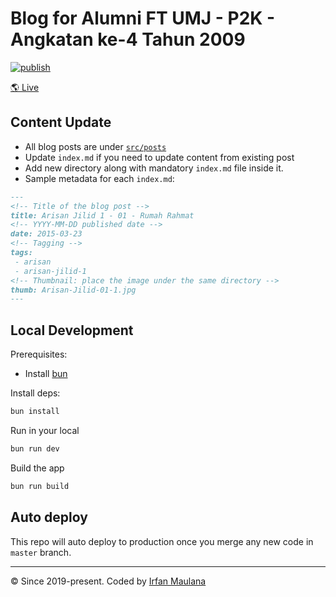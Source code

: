# Blog for Alumni FT UMJ - P2K - Angkatan ke-4 Tahun 2009

[![publish](https://github.com/ft-umj-4/story/actions/workflows/publish.yml/badge.svg)](https://github.com/ft-umj-4/story/actions/workflows/publish.yml)

[🌎 Live](https://ft-umj-4.github.io/story/)

## Content Update

- All blog posts are under [`src/posts`](https://github.com/ft-umj-4/story/tree/master/src/posts)
- Update `index.md` if you need to update content from existing post
- Add new directory along with mandatory `index.md` file inside it.
- Sample metadata for each  `index.md`:

```md
---
<!-- Title of the blog post -->
title: Arisan Jilid 1 - 01 - Rumah Rahmat
<!-- YYYY-MM-DD published date -->
date: 2015-03-23
<!-- Tagging -->
tags:
 - arisan
 - arisan-jilid-1
<!-- Thumbnail: place the image under the same directory -->
thumb: Arisan-Jilid-01-1.jpg
---
```

## Local Development

Prerequisites:

- Install [bun](https://bun.sh/docs/installation)

Install deps:

```bash
bun install
```

Run in your local

```bash
bun run dev
```

Build the app

```bash
bun run build
```

## Auto deploy

This repo will auto deploy to production once you merge any new code in `master` branch.

---

&copy; Since 2019-present. Coded by [Irfan Maulana](https://www.mazipan.space/)